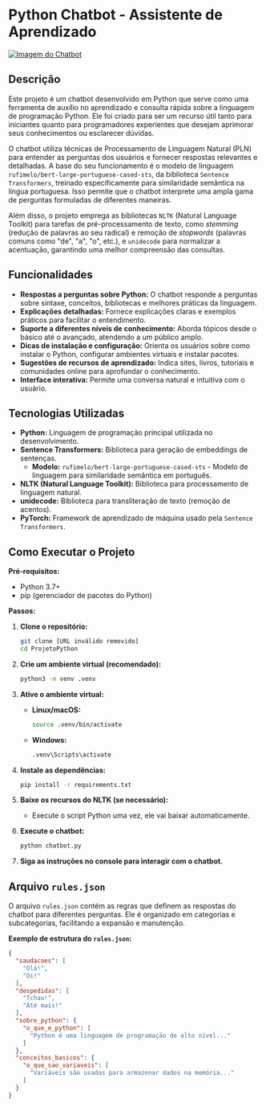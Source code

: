 # Python Chatbot - Assistente de Aprendizado

[![Imagem do Chatbot](https://github.com/Jeffinp/jefersonreis.github.io/blob/main/src/image/Chatbot.webp?raw=true)](https://github.com/Jeffinp/ProjetoPython/tree/main)

## Descrição

Este projeto é um chatbot desenvolvido em Python que serve como uma ferramenta de auxílio no aprendizado e consulta rápida sobre a linguagem de programação Python. Ele foi criado para ser um recurso útil tanto para iniciantes quanto para programadores experientes que desejam aprimorar seus conhecimentos ou esclarecer dúvidas.

O chatbot utiliza técnicas de Processamento de Linguagem Natural (PLN) para entender as perguntas dos usuários e fornecer respostas relevantes e detalhadas. A base do seu funcionamento é o modelo de linguagem `rufimelo/bert-large-portuguese-cased-sts`, da biblioteca `Sentence Transformers`, treinado especificamente para similaridade semântica na língua portuguesa. Isso permite que o chatbot interprete uma ampla gama de perguntas formuladas de diferentes maneiras.

Além disso, o projeto emprega as bibliotecas `NLTK` (Natural Language Toolkit) para tarefas de pré-processamento de texto, como *stemming* (redução de palavras ao seu radical) e remoção de *stopwords* (palavras comuns como "de", "a", "o", etc.), e `unidecode` para normalizar a acentuação, garantindo uma melhor compreensão das consultas.

## Funcionalidades

*   **Respostas a perguntas sobre Python:** O chatbot responde a perguntas sobre sintaxe, conceitos, bibliotecas e melhores práticas da linguagem.
*   **Explicações detalhadas:** Fornece explicações claras e exemplos práticos para facilitar o entendimento.
*   **Suporte a diferentes níveis de conhecimento:** Aborda tópicos desde o básico até o avançado, atendendo a um público amplo.
*   **Dicas de instalação e configuração:** Orienta os usuários sobre como instalar o Python, configurar ambientes virtuais e instalar pacotes.
*   **Sugestões de recursos de aprendizado:** Indica sites, livros, tutoriais e comunidades online para aprofundar o conhecimento.
*   **Interface interativa:** Permite uma conversa natural e intuitiva com o usuário.

## Tecnologias Utilizadas

*   **Python:** Linguagem de programação principal utilizada no desenvolvimento.
*   **Sentence Transformers:** Biblioteca para geração de embeddings de sentenças.
    *   **Modelo:** `rufimelo/bert-large-portuguese-cased-sts` - Modelo de linguagem para similaridade semântica em português.
*   **NLTK (Natural Language Toolkit):** Biblioteca para processamento de linguagem natural.
*   **unidecode:** Biblioteca para transliteração de texto (remoção de acentos).
*   **PyTorch:** Framework de aprendizado de máquina usado pela `Sentence Transformers`.

## Como Executar o Projeto

**Pré-requisitos:**

*   Python 3.7+
*   pip (gerenciador de pacotes do Python)

**Passos:**

1.  **Clone o repositório:**

    ```bash
    git clone [URL inválido removido]
    cd ProjetoPython
    ```

2.  **Crie um ambiente virtual (recomendado):**

    ```bash
    python3 -m venv .venv
    ```

3.  **Ative o ambiente virtual:**

    *   **Linux/macOS:**
        ```bash
        source .venv/bin/activate
        ```
    *   **Windows:**
        ```bash
        .venv\Scripts\activate
        ```

4.  **Instale as dependências:**

    ```bash
    pip install -r requirements.txt
    ```

5.  **Baixe os recursos do NLTK (se necessário):**
    *   Execute o script Python uma vez, ele vai baixar automaticamente.

6.  **Execute o chatbot:**

    ```bash
    python chatbot.py
    ```

7.  **Siga as instruções no console para interagir com o chatbot.**

## Arquivo `rules.json`

O arquivo `rules.json` contém as regras que definem as respostas do chatbot para diferentes perguntas. Ele é organizado em categorias e subcategorias, facilitando a expansão e manutenção.

**Exemplo de estrutura do `rules.json`:**

```json
{
  "saudacoes": [
    "Olá!",
    "Oi!"
  ],
  "despedidas": [
    "Tchau!",
    "Até mais!"
  ],
  "sobre_python": {
    "o_que_e_python": [
      "Python é uma linguagem de programação de alto nível..."
    ]
  },
  "conceitos_basicos": {
    "o_que_sao_variaveis": [
      "Variáveis são usadas para armazenar dados na memória..."
    ]
  }
}
